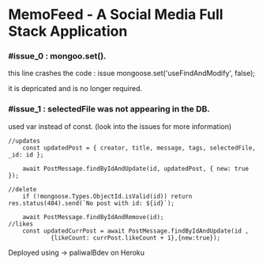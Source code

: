 # MemoFeed - A Social Media Full Stack Application

### #issue_0 : mongoo.set().
this line crashes the code : issue
mongoose.set('useFindAndModify', false);

it is depricated and is no longer required.

### #issue_1 : selectedFile was not appearing in the DB.
used var instead of const. (look into the issues for more information)

```
//updates
    const updatedPost = { creator, title, message, tags, selectedFile, _id: id };

    await PostMessage.findByIdAndUpdate(id, updatedPost, { new: true });

//delete
    if (!mongoose.Types.ObjectId.isValid(id)) return res.status(404).send(`No post with id: ${id}`);

    await PostMessage.findByIdAndRemove(id);
//likes
    const updatedCurrPost = await PostMessage.findByIdAndUpdate(id , 
            {likeCount: currPost.likeCount + 1},{new:true});
```

Deployed using -> paliwalBdev
on Heroku